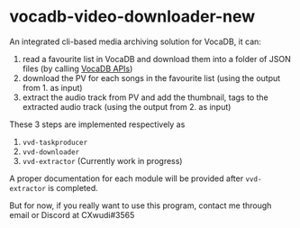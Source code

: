 # vocadb-video-downloader-new

An integrated cli-based media archiving solution for VocaDB, it can:

1. read a favourite list in VocaDB and download them into a folder of JSON files (by calling [VocaDB APIs](https://github.com/VocaDB/vocadb-openapi-client-java/blob/main/README%20Original.md#documentation-for-api-endpoints))
2. download the PV for each songs in the favourite list (using the output from 1. as input)
3. extract the audio track from PV and add the thumbnail, tags to the extracted audio track (using the output from 2. as input)

These 3 steps are implemented respectively as

1. `vvd-taskproducer`
2. `vvd-downloader`
3. `vvd-extractor` (Currently work in progress)

A proper documentation for each module will be provided after `vvd-extractor` is completed.

But for now, if you really want to use this program, contact me through email or Discord at CXwudi#3565
